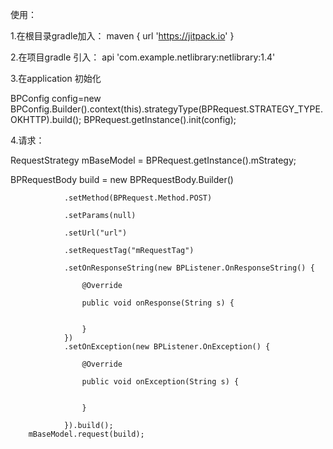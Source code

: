 使用：

1.在根目录gradle加入：     maven { url 'https://jitpack.io' }


2.在项目gradle 引入： 
api 'com.example.netlibrary:netlibrary:1.4'

3.在application 初始化

 BPConfig config=new BPConfig.Builder().context(this).strategyType(BPRequest.STRATEGY_TYPE.OKHTTP).build();
 BPRequest.getInstance().init(config);

4.请求：

 RequestStrategy mBaseModel = BPRequest.getInstance().mStrategy;
 

 BPRequestBody build = new BPRequestBody.Builder()

                .setMethod(BPRequest.Method.POST)

                .setParams(null)

                .setUrl("url")

                .setRequestTag("mRequestTag")

                .setOnResponseString(new BPListener.OnResponseString() {

                    @Override

                    public void onResponse(String s) {


                    }
                })
                .setOnException(new BPListener.OnException() {

                    @Override

                    public void onException(String s) {


                    }

                }).build();
        mBaseModel.request(build);
